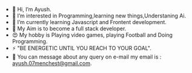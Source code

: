 - 👋 Hi, I’m Ayush.
- 👀 I’m interested in Programming,learning new things,Understaning Ai.
- 🌱 I’m currently learning Javascript and Frontent development.
- 🎯 My Aim is to become a full stack developer.
- 😍 My hobby is Playing video games, playing Football and Doing Programming.
- ⚡ "BE ENERGETIC UNTIL YOU REACH TO YOUR GOAL".
- 🤝 You can message about any query on e-mail my email is : ayush.07menchest@gmail.com.

<!---
AyushParaDoX/AyushParaDoX is a ✨ special ✨ repository because its `README.md` (this file) appears on your GitHub profile.
You can click the Preview link to take a look at your changes.
--->
